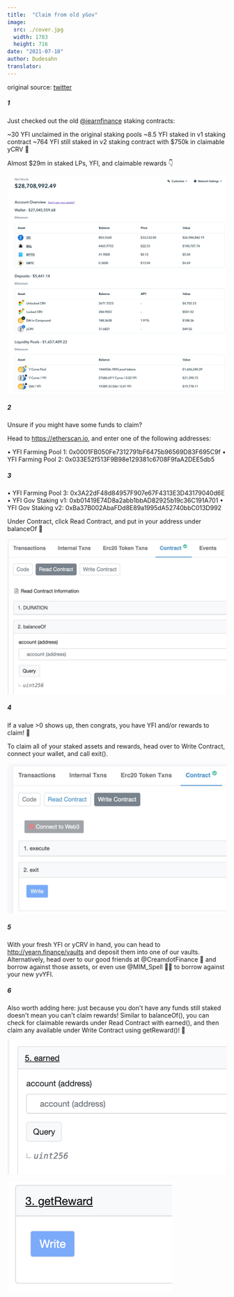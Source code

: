 ```yaml
---
title:  "Claim from old yGov"
image:
  src: ./cover.jpg
  width: 1783
  height: 716
date: "2021-07-10"
author: Dudesahn
translator:
---
```


original source: [twitter](https://twitter.com/dudesahn/status/1413567068583104512)

##### 1

Just checked out the old [@iearnfinance](https://twitter.com/iearnfinance) staking contracts:

~30 YFI unclaimed in the original staking pools
~8.5 YFI staked in v1 staking contract
~764 YFI still staked in v2 staking contract with $750k in claimable yCRV 😬

Almost $29m in staked LPs, YFI, and claimable rewards :point_down:

![](image1.png?w=1187&h=1177)

##### 2

Unsure if you might have some funds to claim?

Head to https://etherscan.io, and enter one of the following addresses:

• YFI Farming Pool 1: 0x0001FB050Fe7312791bF6475b96569D83F695C9f
• YFI Farming Pool 2: 0x033E52f513F9B98e129381c6708F9faA2DEE5db5

##### 3

• YFI Farming Pool 3: 0x3A22dF48d84957F907e67F4313E3D43179040d6E
• YFI Gov Staking v1: 0xb01419E74D8a2abb1bbAD82925b19c36C191A701
• YFI Gov Staking v2: 0xBa37B002AbaFDd8E89a1995dA52740bbC013D992

Under Contract, click Read Contract, and put in your address under balanceOf 👀

![](image2.png?w=1162&h=820)

##### 4

If a value >0 shows up, then congrats, you have YFI and/or rewards to claim! :partying_face:

To claim all of your staked assets and rewards, head over to Write Contract, connect your wallet, and call exit().

![](image3.png?w=1018&h=694)

##### 5

With your fresh YFI or yCRV in hand, you can head to http://yearn.finance/vaults and deposit them into one of our vaults. Alternatively, head over to our good friends at @CreamdotFinance 🍦 and borrow against those assets, or even use @MIM_Spell 🧙‍♂️ to borrow against your new yvYFI.

##### 6

Also worth adding here: just because you don't have any funds still staked doesn't mean you can't claim rewards! Similar to balanceOf(), you can check for claimable rewards under Read Contract with earned(), and then claim any available under Write Contract using getReward()! 🤑

![](image4.png?w=694&h=422)  

![](image5.png?w=378&h=252)
